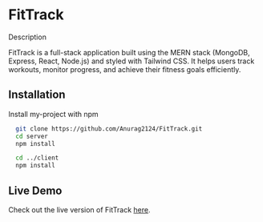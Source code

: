# FitTrack
Description  

FitTrack is a full-stack application built using the MERN stack (MongoDB, Express, React, Node.js) and styled with Tailwind CSS. It helps users track workouts, monitor progress, and achieve their fitness goals efficiently.


## Installation

Install my-project with npm

```bash
  git clone https://github.com/Anurag2124/FitTrack.git
  cd server
  npm install

  cd ../client
  npm install
```
    
## Live Demo

Check out the live version of FitTrack [here](https://fittrack-anurag.netlify.app/).

